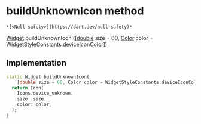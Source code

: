 


# buildUnknownIcon method




    *[<Null safety>](https://dart.dev/null-safety)*




[Widget](https://api.flutter.dev/flutter/widgets/Widget-class.html) buildUnknownIcon
([[double](https://api.flutter.dev/flutter/dart-core/double-class.html) size = 60, [Color](https://api.flutter.dev/flutter/dart-ui/Color-class.html) color = WidgetStyleConstants.deviceIconColor])








## Implementation

```dart
static Widget buildUnknownIcon(
    [double size = 60, Color color = WidgetStyleConstants.deviceIconColor]) {
  return Icon(
    Icons.device_unknown,
    size: size,
    color: color,
  );
}
```







